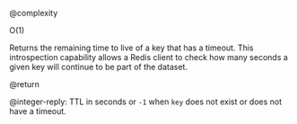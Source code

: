 @complexity

O(1)


Returns the remaining time to live of a key that has a timeout.  This
introspection capability allows a Redis client to check how many seconds a
given key will continue to be part of the dataset.

@return

@integer-reply: TTL in seconds or `-1` when `key` does not exist or does not have a timeout.

